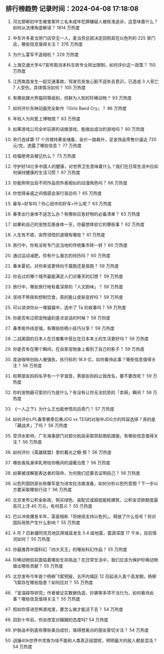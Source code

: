 
## 排行榜趋势 记录时间：2024-04-08 17:18:08
  
  1. 河北邯郸初中生被害案件三名未成年犯罪嫌疑人被核准追诉，这意味着什么？如何从法律角度解读？ 1814 万热度
    
  2. 中东许多麦当劳门店空无一人，麦当劳总部决定回购其在以色列的 225 家门店，哪些信息值得关注？ 376 万热度
    
  3. 为什么雷军不造相机？ 229 万热度
    
  4. 上海交通大学4/7宣布取消本科生转专业转出限制，如何评价这一政策？ 155 万热度
    
  5. 江西南昌发生一起交通事故，驾驶员突发心脏不适失去意识，已造成 3 人死亡 7 人受伤，具体情况如何？ 105 万热度
    
  6. 有哪些跟大熊猫同等级别，但鲜为人知的珍稀动物？ 93 万热度
    
  7. 如何评价东映动画完全新作『Girls Band Cry』？ 86 万热度
    
  8. 年轻人为何爱上博物馆？ 83 万热度
    
  9. 如果游戏公司全听玩家的话做游戏，能做出成功的游戏吗？ 80 万热度
    
  10. 央行连续第 17 个月增持黄金储备，金价一路飙升，足金饰品零售价逼近 720 元/克，透露了哪些信息？ 77 万热度
    
  11. 给猫绝育会被记仇么？ 73 万热度
    
  12. 守护好14亿多中国人的健康，对世界卫生意味着什么？我们在日常生活中应如何保持健康的生活习惯？ 67 万热度
    
  13. 你能例举出自不同作品但外表相似的动漫角色吗？ 66 万热度
    
  14. 你觉得亲戚之间情感会渐行渐远吗？ 65 万热度
    
  15. 豪车=好车吗？你心目中的好车=什么呢？ 63 万热度
    
  16. 春季出行身体不适怎么办？有哪些应急好物的必备清单？ 63 万热度
    
  17. 如果和自己的宠物互换身体一天，你最想体验它的哪些事？ 62 万热度
    
  18. 人生有不惑，突然领悟的道理有哪些？ 61 万热度
    
  19. 旅行中，你有没有专门去当地的传统集市转一转？ 60 万热度
    
  20. 通过运动减肥，你有什么难忘的经历吗？ 60 万热度
    
  21. 春末夏初，对你来说更倾向于晨跑还是夜跑？ 59 万热度
    
  22. 你去过的哪个城市最能满足人们对春天的幻想？ 59 万热度
    
  23. 旅行中，哪些旅行地有着深厚的「人文韵味」？ 59 万热度
    
  24. 坚持不熬夜和控制饮食，真的能让皮肤变好吗？ 59 万热度
    
  25. 可以讲讲你从一堆猫猫中，选中了 Ta 的故事吗？ 59 万热度
    
  26. 你是否有过把宠物逼的差点说话的时候？ 59 万热度
    
  27. 春季紫外线变强，有哪些防晒小技巧分享？ 59 万热度
    
  28. 二战美国的日本人在日裔集中营比在日本本土的生活更好吗？ 59 万热度
    
  29. 你是否有在哪个瞬间，在自家宠物身上看到了自己的影子？ 59 万热度
    
  30. 库迪咖啡创始人被强执，执行标的 18.9 亿，如何看待此事？哪些信息值得关注？ 59 万热度
    
  31. 和男朋友妈妈名字有一个字谐音，男朋友妈妈让我改名，要不要改呢？ 59 万热度
    
  32. 你的宠物最可爱的行为是什么？有没有让你无法抗拒的「卖萌」瞬间？ 58 万热度
    
  33. 《一人之下》为什么王也能参悟风后奇门？ 57 万热度
    
  34. 如何评价LPL春季赛季后赛JDG vs TES的对局中JDG方的阵容选择？真的是「藏战术」了吗？ 56 万热度
    
  35. 受洪水影响，广东海事部门对部分航段采取禁航限航措施，有哪些信息值得关注？ 56 万热度
    
  36. 如何评价《英雄联盟》里的暮光之眼·慎？ 56 万热度
    
  37. 哪些香氛身体乳带给你晚间的温暖治愈？ 56 万热度
    
  38. 如果被误解是表达者的宿命，为何我们还要去证明自己？ 56 万热度
    
  39. 以色列国防部长称撤军是为进攻拉法做准备，如何分析以色列意图？下一步以方要采取哪些行动？ 56 万热度
    
  40. 北京发布公积金新政，购买绿色、装配式或超低能耗建筑，公积金贷款额度最高可上浮 40 万元，有何意义？ 55 万热度
    
  41. 巴以冲突爆发半年，英首相称「将继续支持以色列」，释放了什么信号？将对国际局势产生什么影响？ 55 万热度
    
  42. 4 月 7 日新疆阿克苏地区拜城县发生 5.4 级地震，震源深度 17 千米，目前情况如何？ 55 万热度
    
  43. 你最推荐中国科幻「四大天王」的哪些科幻作品？ 55 万热度
    
  44. 珍稀动物目前面临着哪些生存挑战？在日常生活中，我们应该为保护珍稀动物做出哪些贡献？ 55 万热度
    
  45. 北京发布今年首个杨柳飞絮预报，五环内城区 12 日起进入首个高发期，杨柳飞絮存在哪些隐患？如何应对？ 55 万热度
    
  46. 「室温超导研究」作者被证实数据伪造、抄袭等多项不当行为，如何看待此事？哪些信息值得关注？ 55 万热度
    
  47. 假如你穿进恐怖游戏里，要怎么做才能活下去？ 54 万热度
    
  48. 回到十年前，你会改变对婚姻的态度吗? 54 万热度
    
  49. 护肤品中到底有哪些美白成份，值得想美白的朋友密切关注？ 54 万热度
    
  50. 战锤40k世界中灵族为啥不能和人类真正结盟呢，明明最大的敌人都是混沌？ 54 万热度
    